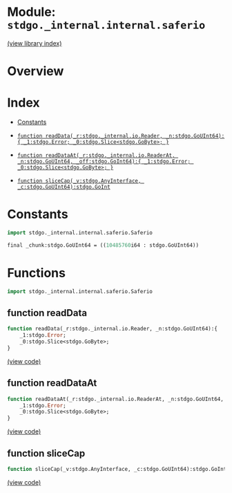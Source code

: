# Module: `stdgo._internal.internal.saferio`

[(view library index)](../../../stdgo.md)


# Overview


# Index


- [Constants](<#constants>)

- [`function readData(_r:stdgo._internal.io.Reader, _n:stdgo.GoUInt64):{
	_1:stdgo.Error;
	_0:stdgo.Slice<stdgo.GoByte>;
}`](<#function-readdata>)

- [`function readDataAt(_r:stdgo._internal.io.ReaderAt, _n:stdgo.GoUInt64, _off:stdgo.GoInt64):{
	_1:stdgo.Error;
	_0:stdgo.Slice<stdgo.GoByte>;
}`](<#function-readdataat>)

- [`function sliceCap(_v:stdgo.AnyInterface, _c:stdgo.GoUInt64):stdgo.GoInt`](<#function-slicecap>)

# Constants


```haxe
import stdgo._internal.internal.saferio.Saferio
```


```haxe
final _chunk:stdgo.GoUInt64 = ((10485760i64 : stdgo.GoUInt64))
```


# Functions


```haxe
import stdgo._internal.internal.saferio.Saferio
```


## function readData


```haxe
function readData(_r:stdgo._internal.io.Reader, _n:stdgo.GoUInt64):{
	_1:stdgo.Error;
	_0:stdgo.Slice<stdgo.GoByte>;
}
```


[\(view code\)](<./Saferio.hx#L4>)


## function readDataAt


```haxe
function readDataAt(_r:stdgo._internal.io.ReaderAt, _n:stdgo.GoUInt64, _off:stdgo.GoInt64):{
	_1:stdgo.Error;
	_0:stdgo.Slice<stdgo.GoByte>;
}
```


[\(view code\)](<./Saferio.hx#L35>)


## function sliceCap


```haxe
function sliceCap(_v:stdgo.AnyInterface, _c:stdgo.GoUInt64):stdgo.GoInt
```


[\(view code\)](<./Saferio.hx#L66>)


